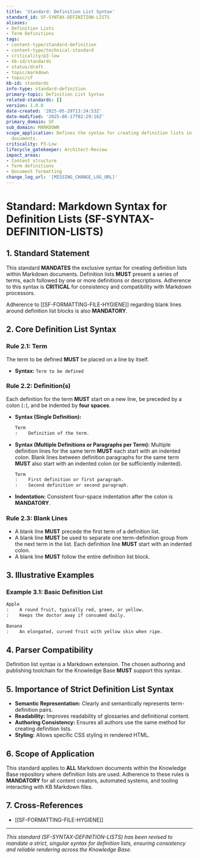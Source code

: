 ```yaml
---
title: 'Standard: Definition List Syntax'
standard_id: SF-SYNTAX-DEFINITION-LISTS
aliases:
- Definition Lists
- Term Definitions
tags:
- content-type/standard-definition
- content-type/technical-standard
- criticality/p3-low
- kb-id/standards
- status/draft
- topic/markdown
- topic/sf
kb-id: standards
info-type: standard-definition
primary-topic: Definition List Syntax
related-standards: []
version: 1.0.0
date-created: '2025-05-29T13:24:53Z'
date-modified: '2025-06-17T02:29:16Z'
primary_domain: SF
sub_domain: MARKDOWN
scope_application: Defines the syntax for creating definition lists in knowledge base
  documents.
criticality: P3-Low
lifecycle_gatekeeper: Architect-Review
impact_areas:
- Content structure
- Term definitions
- Document formatting
change_log_url: '[MISSING_CHANGE_LOG_URL]'
---
```

# Standard: Markdown Syntax for Definition Lists (SF-SYNTAX-DEFINITION-LISTS)

## 1. Standard Statement

This standard **MANDATES** the exclusive syntax for creating definition lists within Markdown documents. Definition lists **MUST** present a series of terms, each followed by one or more definitions or descriptions. Adherence to this syntax is **CRITICAL** for consistency and compatibility with Markdown processors.

Adherence to [[SF-FORMATTING-FILE-HYGIENE]] regarding blank lines around definition list blocks is also **MANDATORY**.

## 2. Core Definition List Syntax

### Rule 2.1: Term
The term to be defined **MUST** be placed on a line by itself.
*   **Syntax:** `Term to be defined`

### Rule 2.2: Definition(s)
Each definition for the term **MUST** start on a new line, be preceded by a colon (`:`), and be indented by **four spaces**.
*   **Syntax (Single Definition):**
    ```markdown
    Term
    :    Definition of the term.
    ```
*   **Syntax (Multiple Definitions or Paragraphs per Term):**
    Multiple definition lines for the same term **MUST** each start with an indented colon. Blank lines between definition paragraphs for the same term **MUST** also start with an indented colon (or be sufficiently indented).
    ```markdown
    Term
    :    First definition or first paragraph.
    :    Second definition or second paragraph.
    ```
*   **Indentation:** Consistent four-space indentation after the colon is **MANDATORY**.

### Rule 2.3: Blank Lines
*   A blank line **MUST** precede the first term of a definition list.
*   A blank line **MUST** be used to separate one term-definition group from the next term in the list. Each definition line **MUST** start with an indented colon.
*   A blank line **MUST** follow the entire definition list block.

## 3. Illustrative Examples

### Example 3.1: Basic Definition List
```markdown
Apple
:    A round fruit, typically red, green, or yellow.
:    Keeps the doctor away if consumed daily.

Banana
:    An elongated, curved fruit with yellow skin when ripe.
```

## 4. Parser Compatibility

Definition list syntax is a Markdown extension. The chosen authoring and publishing toolchain for the Knowledge Base **MUST** support this syntax.

## 5. Importance of Strict Definition List Syntax

*   **Semantic Representation:** Clearly and semantically represents term-definition pairs.
*   **Readability:** Improves readability of glossaries and definitional content.
*   **Authoring Consistency:** Ensures all authors use the same method for creating definition lists.
*   **Styling:** Allows specific CSS styling in rendered HTML.

## 6. Scope of Application

This standard applies to **ALL** Markdown documents within the Knowledge Base repository where definition lists are used. Adherence to these rules is **MANDATORY** for all content creators, automated systems, and tooling interacting with KB Markdown files.

## 7. Cross-References
*   [[SF-FORMATTING-FILE-HYGIENE]]

---
*This standard (SF-SYNTAX-DEFINITION-LISTS) has been revised to mandate a strict, singular syntax for definition lists, ensuring consistency and reliable rendering across the Knowledge Base.*
